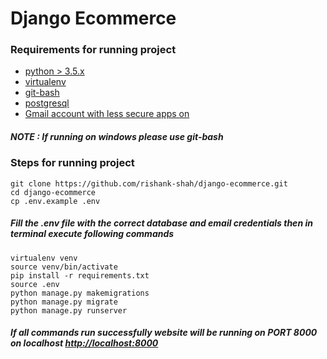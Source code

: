 # Django Ecommerce

### Requirements for running project 
- [python > 3.5.x](https://www.python.org/downloads/)
- [virtualenv](https://virtualenv.pypa.io/en/latest/installation.html)
- [git-bash](https://git-scm.com/downloads)
- [postgresql](https://www.postgresql.org/download/)
- [Gmail account with less secure apps on](https://www.google.com/intl/en-GB/gmail/about/#)

##### NOTE : If running on windows please use git-bash

### Steps for running project
```
git clone https://github.com/rishank-shah/django-ecommerce.git
cd django-ecommerce
cp .env.example .env
```
##### Fill the .env file with the correct database and email credentials then in terminal execute following commands

```
virtualenv venv
source venv/bin/activate
pip install -r requirements.txt
source .env
python manage.py makemigrations
python manage.py migrate
python manage.py runserver
```

##### If all commands run successfully website will be running on PORT 8000 on localhost [http://localhost:8000](http://localhost:8000)
